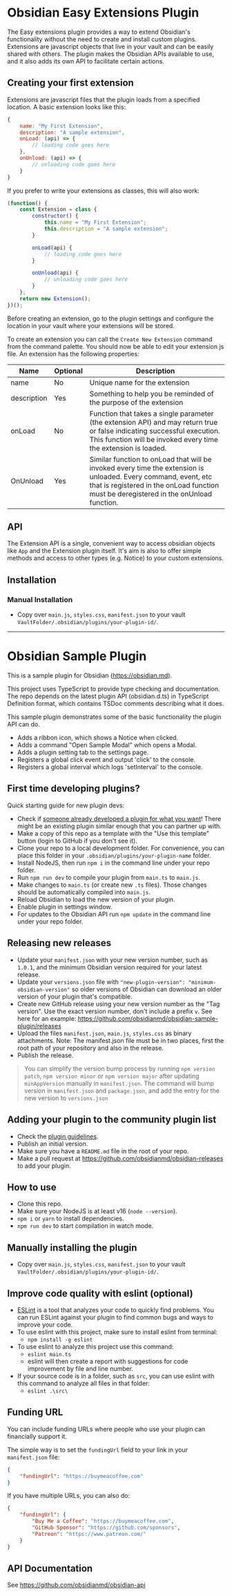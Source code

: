 # Obsidian Easy Extensions Plugin

The Easy extensions plugin provides a way to extend Obsidian's functionality without the need to create and install custom plugins. Extensions are javascript objects that live in your vault and can be easily shared with others. The plugin makes the Obsidian APIs available to use, and it also adds its own API to facilitate certain actions.

## Creating your first extension

Extensions are javascript files that the plugin loads from a specified location. A basic extension looks like this:

```js
{
    name: "My First Extension",
    description: "A sample extension",
    onLoad: (api) => {
        // loading code goes here
    },
    onUnload: (api) => {
        // unloading code goes here
    }
}
```

If you prefer to write your extensions as classes, this will also work:

```js
(function() {
    const Extension = class {
        constructor() {
            this.name = "My First Extension";
            this.description = "A sample extension";
        }

        onLoad(api) {
            // loading code goes here
        }

        onUnload(api) {
            // unloading code goes here
        }
    };
    return new Extension();
})();
```

Before creating an extension, go to the plugin settings and configure the location in your vault where your extensions will be stored.

To create an extension you can call the `Create New Extension` command from the command palette. You should now be able to edit your extension js file. An extension has the following properties:

| Name | Optional | Description|
|------|----------|------------|
|name  |No        |Unique name for the extension|
|description|Yes|Something to help you be reminded of the purpose of the extension|
|onLoad|No |Function that takes a single parameter (the extension API) and may return true or false indicating successful execution. This function will be invoked every time the extension is loaded. |
|OnUnload|Yes|Similar function to onLoad that will be invoked every time the extension is unloaded. Every command, event, etc that is registered in the onLoad function must be deregistered in the onUnload function.

## API

The Extension API is a single, convenient way to access obsidian objects like `App` and the Extension plugin itself. It's aim is also to offer simple methods and access to other types (e.g. Notice) to your custom extensions.

## Installation



### Manual Installation

- Copy over `main.js`, `styles.css`, `manifest.json` to your vault `VaultFolder/.obsidian/plugins/your-plugin-id/`.

---

# Obsidian Sample Plugin

This is a sample plugin for Obsidian (https://obsidian.md).

This project uses TypeScript to provide type checking and documentation.
The repo depends on the latest plugin API (obsidian.d.ts) in TypeScript Definition format, which contains TSDoc comments describing what it does.

This sample plugin demonstrates some of the basic functionality the plugin API can do.
- Adds a ribbon icon, which shows a Notice when clicked.
- Adds a command "Open Sample Modal" which opens a Modal.
- Adds a plugin setting tab to the settings page.
- Registers a global click event and output 'click' to the console.
- Registers a global interval which logs 'setInterval' to the console.

## First time developing plugins?

Quick starting guide for new plugin devs:

- Check if [someone already developed a plugin for what you want](https://obsidian.md/plugins)! There might be an existing plugin similar enough that you can partner up with.
- Make a copy of this repo as a template with the "Use this template" button (login to GitHub if you don't see it).
- Clone your repo to a local development folder. For convenience, you can place this folder in your `.obsidian/plugins/your-plugin-name` folder.
- Install NodeJS, then run `npm i` in the command line under your repo folder.
- Run `npm run dev` to compile your plugin from `main.ts` to `main.js`.
- Make changes to `main.ts` (or create new `.ts` files). Those changes should be automatically compiled into `main.js`.
- Reload Obsidian to load the new version of your plugin.
- Enable plugin in settings window.
- For updates to the Obsidian API run `npm update` in the command line under your repo folder.

## Releasing new releases

- Update your `manifest.json` with your new version number, such as `1.0.1`, and the minimum Obsidian version required for your latest release.
- Update your `versions.json` file with `"new-plugin-version": "minimum-obsidian-version"` so older versions of Obsidian can download an older version of your plugin that's compatible.
- Create new GitHub release using your new version number as the "Tag version". Use the exact version number, don't include a prefix `v`. See here for an example: https://github.com/obsidianmd/obsidian-sample-plugin/releases
- Upload the files `manifest.json`, `main.js`, `styles.css` as binary attachments. Note: The manifest.json file must be in two places, first the root path of your repository and also in the release.
- Publish the release.

> You can simplify the version bump process by running `npm version patch`, `npm version minor` or `npm version major` after updating `minAppVersion` manually in `manifest.json`.
> The command will bump version in `manifest.json` and `package.json`, and add the entry for the new version to `versions.json`

## Adding your plugin to the community plugin list

- Check the [plugin guidelines](https://docs.obsidian.md/Plugins/Releasing/Plugin+guidelines).
- Publish an initial version.
- Make sure you have a `README.md` file in the root of your repo.
- Make a pull request at https://github.com/obsidianmd/obsidian-releases to add your plugin.

## How to use

- Clone this repo.
- Make sure your NodeJS is at least v16 (`node --version`).
- `npm i` or `yarn` to install dependencies.
- `npm run dev` to start compilation in watch mode.

## Manually installing the plugin

- Copy over `main.js`, `styles.css`, `manifest.json` to your vault `VaultFolder/.obsidian/plugins/your-plugin-id/`.

## Improve code quality with eslint (optional)
- [ESLint](https://eslint.org/) is a tool that analyzes your code to quickly find problems. You can run ESLint against your plugin to find common bugs and ways to improve your code. 
- To use eslint with this project, make sure to install eslint from terminal:
  - `npm install -g eslint`
- To use eslint to analyze this project use this command:
  - `eslint main.ts`
  - eslint will then create a report with suggestions for code improvement by file and line number.
- If your source code is in a folder, such as `src`, you can use eslint with this command to analyze all files in that folder:
  - `eslint .\src\`

## Funding URL

You can include funding URLs where people who use your plugin can financially support it.

The simple way is to set the `fundingUrl` field to your link in your `manifest.json` file:

```json
{
    "fundingUrl": "https://buymeacoffee.com"
}
```

If you have multiple URLs, you can also do:

```json
{
    "fundingUrl": {
        "Buy Me a Coffee": "https://buymeacoffee.com",
        "GitHub Sponsor": "https://github.com/sponsors",
        "Patreon": "https://www.patreon.com/"
    }
}
```

## API Documentation

See https://github.com/obsidianmd/obsidian-api
